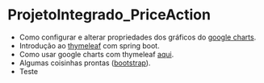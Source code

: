 # ProjetoIntegrado_PriceAction


- Como configurar e alterar propriedades dos gráficos do [google charts](https://developers.google.com/chart/interactive/docs/gallery/candlestickchart).
- Introdução ao [thymeleaf](https://www.baeldung.com/thymeleaf-in-spring-mvc) com spring boot.
- Como usar google charts com thymeleaf [aqui](https://www.wimdeblauwe.com/blog/2021/01/05/using-google-charts-with-thymeleaf/).
- Algumas coisinhas prontas ([bootstrap](https://getbootstrap.com/docs/5.1/getting-started/introduction/)).
- Teste